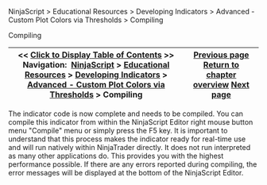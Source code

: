 ﻿


NinjaScript \> Educational Resources \> Developing Indicators \> Advanced \- Custom Plot Colors via Thresholds \> Compiling






















Compiling







| \<\< [Click to Display Table of Contents](compiling5.md) \>\> **Navigation:**     [NinjaScript](ninjascript.md) \> [Educational Resources](educational_resources.md) \> [Developing Indicators](developing_indicators.md) \> [Advanced \- Custom Plot Colors via Thresholds](advanced_-_custom_plot_colors_.md) \> Compiling | [Previous page](entering_calculation_logic5.md) [Return to chapter overview](advanced_-_custom_plot_colors_.md) [Next page](using5.md) |
| --- | --- |











The indicator code is now complete and needs to be compiled. You can compile this indicator from within the NinjaScript Editor right mouse button menu "Compile" menu or simply press the F5 key. It is important to understand that this process makes the indicator ready for real\-time use and will run natively within NinjaTrader directly. It does not run interpreted as many other applications do. This provides you with the highest performance possible. If there are any errors reported during compiling, the error messages will be displayed at the bottom of the NinjaScript Editor.








